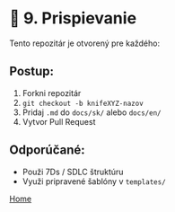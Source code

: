 # 🚦 9. Prispievanie

Tento repozitár je otvorený pre každého:

## Postup:
1. Forkni repozitár
2. `git checkout -b knifeXYZ-nazov`
3. Pridaj `.md` do `docs/sk/` alebo `docs/en/`
4. Vytvor Pull Request

## Odporúčané:
- Použi 7Ds / SDLC štruktúru
- Využi pripravené šablóny v `templates/`

[Home](../01-Instalacia-Docusaurus.md)